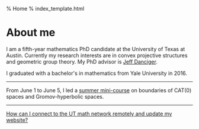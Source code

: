 % Home
% index_template.html

About me
===========

I am a fifth-year mathematics PhD candidate at the University of Texas at Austin. Currently my research interests are in convex projective structures and geometric group theory. My PhD advisor is [Jeff Danciger](https://web.ma.utexas.edu/users/jdanciger/index.html).

I graduated with a bachelor's in mathematics from Yale University in 2016.

*************************************

From June 1 to June 5, I led a [summer mini-course](teaching/boundaries_smc.html) on boundaries of CAT(0) spaces and Gromov-hyperbolic spaces.

*************************************

[How can I connect to the UT math network remotely and update my website?](network_access.html)